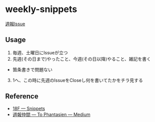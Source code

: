 # weekly-snippets

[週報Issue](https://github.com/azu/weekly-snippets/issues)

## Usage

1. 毎週、土曜日にIssueが立つ
2. 先週(その日まで)やったこと、今週(その日以降)やること、雑記を書く
  - 箇条書きで問題ない
3. 1へ、この時に先週のIssueをCloseし何を書いてたかをチラ見する

## Reference

- [18F — Snippets](https://18f.gsa.gov/2014/12/17/snippets/)
- [週報仲間 — To Phantasien — Medium](https://bellflower.dodgson.org/%E9%80%B1%E5%A0%B1%E4%BB%B2%E9%96%93-a799ad07f349#.2ve6c9mba "週報仲間 — To Phantasien — Medium")
